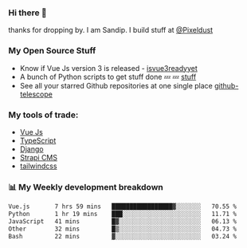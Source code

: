 ### Hi there 👋

thanks for dropping by.
I am Sandip. I build stuff at [@Pixeldust](github.com/pixeldust-in/)

###  **My Open Source Stuff**

 - Know if Vue Js version 3 is released -  [isvue3readyyet](https://github.com/sandiprb/isvue3readyyet)
 - A bunch of Python scripts to get stuff done 💤 💤 [stuff](https://github.com/sandiprb/stuff)
 - See all your starred Github repositories at one single place [github-telescope](https://github.com/sandiprb/github-telescope)



###  **My tools of trade:**
 - [Vue Js](https://github.com/vuejs/vue/)
 - [TypeScript](https://github.com/microsoft/TypeScript)
 - [Django](github.com/django/django)
 - [Strapi CMS](github.com/strapi/strapi)
 - [tailwindcss](https://github.com/tailwindlabs/tailwindcss)


###  📊 **My Weekly development breakdown**
<!--START_SECTION:waka-->

```txt
Vue.js       7 hrs 59 mins   █████████████████▓░░░░░░░   70.55 %
Python       1 hr 19 mins    ███░░░░░░░░░░░░░░░░░░░░░░   11.71 %
JavaScript   41 mins         █▓░░░░░░░░░░░░░░░░░░░░░░░   06.13 %
Other        32 mins         █▒░░░░░░░░░░░░░░░░░░░░░░░   04.73 %
Bash         22 mins         ▓░░░░░░░░░░░░░░░░░░░░░░░░   03.24 %
```

<!--END_SECTION:waka-->
